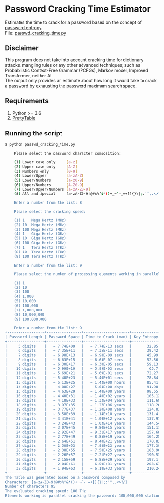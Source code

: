 # Password Cracking Time Estimator
Estimates the time to crack for a password based on the concept of [password entropy](https://en.wikipedia.org/wiki/Password_strength).  
File: [passwd_cracking_time.py](https://github.com/rvitale3/Tools/blob/main/Security/Cryptography/source/passwd_cracking_time.py)  
## Disclaimer
This program does not take into account cracking time for dictionary attacks, mangling rules or any other advanced techniques; such as Probabilistic Context-Free Grammar (PCFGs), Markov model, Improved Transformer, neither AI.  
The output only provides an estimate about how long it would take to crack a password by exhausting the password maximum search space.  
## Requirements
1. Python >= 3.6  
2. [PrettyTable](https://pypi.org/project/prettytable/)  
## Running the script
```bash
$ python passwd_cracking_time.py

    Please select the password character composition:

    (1) Lower case only     [a-z]
    (2) Upper case only     [A-Z]
    (3) Numbers only        [0-9]
    (4) Lower/Upper         [a-zA-Z]
    (5) Lower/Numbers       [a-z0-9]
    (6) Upper/Numbers       [A-Z0-9]
    (7) Lower/Upper/Numbers [a-zA-Z0-9]
    (8) All and Special     [a-zA-Z0-9!@#$%^&*()+_~`-_=+[]{}\|;:'",.<>?/]

    Enter a number from the list: 8

    Please select the cracking speed:

    (1) 1   Mega Hertz (MHz)
    (2) 10  Mega Hertz (MHz)
    (3) 100 Mega Hertz (MHz)
    (4) 1   Giga Hertz (GHz)
    (5) 10  Giga Hertz (GHz)
    (6) 100 Giga Hertz (GHz)
    (7) 1   Tera Hertz (THz)
    (8) 10  Tera Hertz (THz)
    (9) 100 Tera Hertz (THz)

    Enter a number from the list: 9

    Please select the number of processing elements working in parallel:

    (1) 1
    (2) 10
    (3) 100
    (4) 1,000
    (5) 10,000
    (6) 100,000
    (7) 1,000,000   
    (8) 10,000,000
    (9) 100,000,000

    Enter a number from the list: 9
+-----------------+----------------+---------------------+--------------------+
| Password Length | Password Space | Time to Crack (max) | Key Entropy (bits) |
+-----------------+----------------+---------------------+--------------------+
|     5 digits    |   ~ 7.74E+09   |   ~ 7.74E-13 secs   |       32.85        |
|     6 digits    |   ~ 7.35E+11   |   ~ 7.35E-11 secs   |       39.42        |
|     7 digits    |   ~ 6.98E+13   |   ~ 6.98E-09 secs   |       45.99        |
|     8 digits    |   ~ 6.63E+15   |   ~ 6.63E-07 secs   |       52.56        |
|     9 digits    |   ~ 6.30E+17   |   ~ 6.30E-05 secs   |       59.13        |
|    10 digits    |   ~ 5.99E+19   |   ~ 5.99E-03 secs   |        65.7        |
|    11 digits    |   ~ 5.69E+21   |   ~ 5.69E-01 secs   |       72.27        |
|    12 digits    |   ~ 5.40E+23   |   ~ 5.40E+01 secs   |       78.84        |
|    13 digits    |   ~ 5.13E+25   |   ~ 1.43E+00 hours  |       85.41        |
|    14 digits    |   ~ 4.88E+27   |   ~ 5.64E+00 days   |       91.98        |
|    15 digits    |   ~ 4.63E+29   |   ~ 1.48E+00 years  |       98.55        |
|    16 digits    |   ~ 4.40E+31   |   ~ 1.40E+02 years  |       105.12       |
|    17 digits    |   ~ 4.18E+33   |   ~ 1.33E+04 years  |       111.69       |
|    18 digits    |   ~ 3.97E+35   |   ~ 1.27E+06 years  |       118.26       |
|    19 digits    |   ~ 3.77E+37   |   ~ 1.20E+08 years  |       124.83       |
|    20 digits    |   ~ 3.58E+39   |   ~ 1.14E+10 years  |       131.4        |
|    21 digits    |   ~ 3.41E+41   |   ~ 1.09E+12 years  |       137.97       |
|    22 digits    |   ~ 3.24E+43   |   ~ 1.03E+14 years  |       144.54       |
|    23 digits    |   ~ 3.07E+45   |   ~ 9.80E+15 years  |       151.11       |
|    24 digits    |   ~ 2.92E+47   |   ~ 9.31E+17 years  |       157.68       |
|    25 digits    |   ~ 2.77E+49   |   ~ 8.85E+19 years  |       164.25       |
|    26 digits    |   ~ 2.64E+51   |   ~ 8.40E+21 years  |       170.82       |
|    27 digits    |   ~ 2.50E+53   |   ~ 7.98E+23 years  |       177.39       |
|    28 digits    |   ~ 2.38E+55   |   ~ 7.58E+25 years  |       183.96       |
|    29 digits    |   ~ 2.26E+57   |   ~ 7.21E+27 years  |       190.53       |
|    30 digits    |   ~ 2.15E+59   |   ~ 6.85E+29 years  |       197.1        |
|    31 digits    |   ~ 2.04E+61   |   ~ 6.50E+31 years  |       203.67       |
|    32 digits    |   ~ 1.94E+63   |   ~ 6.18E+33 years  |       210.24       |
+-----------------+----------------+---------------------+--------------------+
The Table was generated based on a password composed by
Characters: [a-zA-Z0-9!@#$%^&*()+_~`-_=+[]{}|;:'",.<>?/]
Number of characters 95
The evaluated cracking speed: 100 THz
Elements working is parallel cracking the password: 100,000,000 station(s)
```
